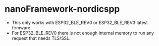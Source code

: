 # nanoFramework-nordicspp
- This only works with ESP32_BLE_REV0 or ESP32_BLE_REV3 latest firmware. 
- For ESP32_BLE_REV0 there is not enough internal memory to run any request that needs TLS/SSL.

